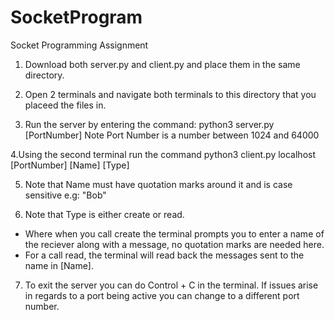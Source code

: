 # SocketProgram
Socket Programming Assignment

1. Download both server.py and client.py and place them in the same directory.

2. Open 2 terminals and navigate both terminals to this directory that you placeed the files in.

3. Run the server by entering the command: python3 server.py [PortNumber]
Note Port Number is a number between 1024 and 64000

4.Using the second terminal run the command python3 client.py localhost [PortNumber] [Name] [Type]

   
5. Note that Name must have quotation marks around it and is case sensitive e.g: "Bob"

6. Note that Type is either create or read.
- Where when you call create the terminal prompts you to enter a name of the reciever along with a message, no quotation marks are needed here.
- For a call read, the terminal will read back the messages sent to the name in [Name].
  
7. To exit the server you can do Control + C in the terminal. If issues arise in regards to a port being active you can change to a different port number.
   
